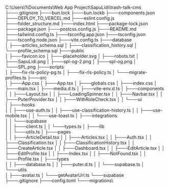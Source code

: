 C:\Users\1\Documents\Web App Project\SapuLidi\trash-talk-cms\
├───.gitignore
├───bun.lock
├───bun.lockb
├───components.json
├───DEPLOY_TO_VERCEL.md
├───eslint.config.js
├───folder_structure.md
├───index.html
├───package-lock.json
├───package.json
├───postcss.config.js
├───README.md
├───tailwind.config.ts
├───tsconfig.app.json
├───tsconfig.json
├───tsconfig.node.json
├───vite.config.ts
├───database\
│   ├───articles_schema.sql
│   ├───classification_history.sql
│   └───profile_schema.sql
├───public\
│   ├───favicon.ico
│   ├───placeholder.svg
│   ├───robots.txt
│   ├───SapuLidi.png
│   ├───spl-og-2.png
│   ├───spl-og.png
│   └───SPL.png
├───scripts\
│   ├───fix-rls-policy-pg.ts
│   ├───fix-rls-policy.ts
│   └───migrate-profiles.ts
├───src\
│   ├───App.css
│   ├───App.tsx
│   ├───globals.css
│   ├───index.css
│   ├───main.tsx
│   ├───media.d.ts
│   ├───vite-env.d.ts
│   ├───components\
│   │   ├───Layout.tsx
│   │   ├───LoadingSpinner.tsx
│   │   ├───Navbar.tsx
│   │   ├───PuterProvider.tsx
│   │   ├───WithRoleCheck.tsx
│   │   └───ui\
│   ├───hooks\
│   │   ├───use-auth.ts
│   │   ├───use-classification-history.ts
│   │   ├───use-mobile.tsx
│   │   └───use-toast.ts
│   ├───integrations\
│   │   └───supabase\
│   │       ├───client.ts
│   │       └───types.ts
│   ├───lib\
│   │   └───utils.ts
│   ├───pages\
│   │   ├───ArticleDetail.tsx
│   │   ├───Articles.tsx
│   │   ├───Auth.tsx
│   │   ├───Classification.tsx
│   │   ├───ClassificationHistory.tsx
│   │   ├───CreateArticle.tsx
│   │   ├───Dashboard.tsx
│   │   ├───EditArticle.tsx
│   │   ├───EditProfile.tsx
│   │   ├───Index.tsx
│   │   ├───NotFound.tsx
│   │   └───Profile.tsx
│   ├───types\
│   │   ├───database.ts
│   │   ├───puter.d.ts
│   │   └───supabase.ts
│   └───utils\
│       ├───avatar.ts
│       └───getAvatarUrl.ts
└───supabase\
    ├───.gitignore
    ├───config.toml
    └───migrations\